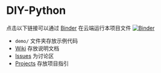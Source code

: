 # DIY-Python
点击以下链接可以通过 [Binder](https://mybinder.org/) 在云端运行本项目文件
[![Binder](https://mybinder.org/badge_logo.svg)](https://mybinder.org/v2/gh/Memcys/DIY-Python/master)

- `demo/` 文件夹存放示例代码
- [Wiki](https://github.com/Memcys/DIY-Python/wiki) 存放说明文档
- [Issues](https://github.com/Memcys/DIY-Python/issues) 为讨论区
- [Projects](https://github.com/Memcys/DIY-Python/projects) 存放项目指引